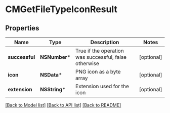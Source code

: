 # CMGetFileTypeIconResult

## Properties
Name | Type | Description | Notes
------------ | ------------- | ------------- | -------------
**successful** | **NSNumber*** | True if the operation was successful, false otherwise | [optional] 
**icon** | **NSData*** | PNG icon as a byte array | [optional] 
**extension** | **NSString*** | Extension used for the icon | [optional] 

[[Back to Model list]](../README.md#documentation-for-models) [[Back to API list]](../README.md#documentation-for-api-endpoints) [[Back to README]](../README.md)


